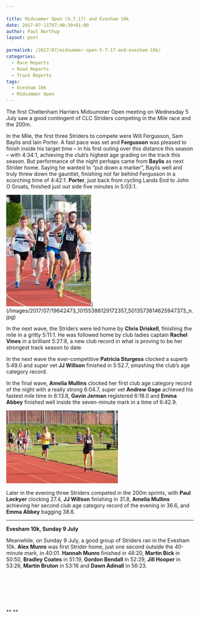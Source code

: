 ```yaml
---

title: Midsummer Open (5.7.17) and Evesham 10k
date: 2017-07-11T07:40:39+01:00
author: Paul Northup
layout: post

permalink: /2017/07/midsummer-open-5-7-17-and-evesham-10k/
categories:
  - Race Reports
  - Road Reports
  - Track Reports
tags:
  - Evesham 10k
  - Midsummer Open
---
```

The first Cheltenham Harriers Midsummer Open meeting on Wednesday 5 July saw a good contingent of CLC Striders competing in the Mile race and the 200m.

In the Mile, the first three Striders to compete were Will Fergusson, Sam Baylis and Iain Porter. A fast pace was set and **Fergusson** was pleased to finish inside his target time – in his first outing over this distance this season – with 4:34:1, achieving the club’s highest age grading on the track this season. But performance of the night perhaps came from **Baylis** as next Strider home. Saying he wanted to “put down a marker”, Baylis well and truly threw down the gauntlet, finishing not far behind Fergusson in a scorching time of 4:42:1. **Porter**, just back from cycling Lands End to John O Groats, finished just out side five minutes in 5:03:1.

<img src="/Images/2017/07/19642473_10155388129172357_5013573814625947373_n-228x300.jpg" alt="19642473_10155388129172357_5013573814625947373_n" width="228" height="300" />](/Images/2017/07/19642473_10155388129172357_5013573814625947373_n.jpg)

In the next wave, the Striders were led home by **Chris Driskell**, finishing the mile in a gritty 5:11:1. He was followed home by club ladies captain **Rachel Vines** in a brilliant 5:27:8, a new club record in what is proving to be her strongest track season to date.

In the next wave the ever-competitive **Patricia Sturgess** clocked a superb 5:49.0 and super vet **JJ Willson** finished in 5:52.7, smashing the club’s age category record.

In the final wave, **Amelia Mullins** clocked her first club age category record of the night with a really strong 6:04.7, super vet **Andrew Gage** achieved his fastest mile time in 6:13.8, **Gavin Jerman** registered 6:18.0 and **Emma Abbey** finished well inside the seven-minute mark in a time of 6:42.9.

<img src="/Images/2017/07/19756359_10155388150282357_6740718890824931380_n-300x196.jpg" alt="19756359_10155388150282357_6740718890824931380_n" width="300" height="196" /> 

Later in the evening three Striders competed in the 200m sprints, with **Paul Lockyer** clocking 27.4, **JJ Willson** finishing in 31.8, **Amelia Mullins** achieving her second club age category record of the evening in 36.6, and **Emma Abbey** bagging 38.6.

* * *

**Evesham 10k, Sunday 9 July**

Meanwhile, on Sunday 9 July, a good group of Striders ran in the Evesham 10k. **Alex Munro** was first Strider home, just one second outside the 40-minute mark, in 40:01. **Hannah Munro** finished in 48:20, **Martin Bick** in 50:50, **Bradley Coates** in 51:19, **Gordon Bendall** in 52:29, **Jill Hooper** in 53:26, **Martin Bruton** in 53:16 and **Dawn Adinall** in 56:23.

&nbsp;

&nbsp;

&nbsp;

** **